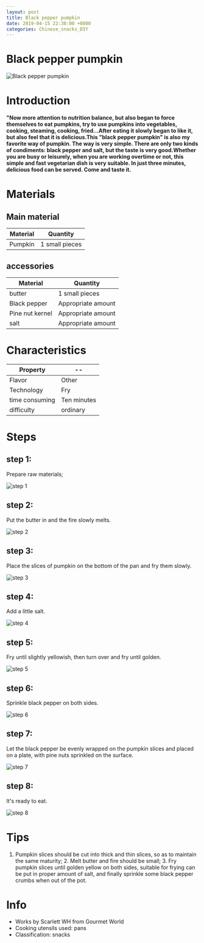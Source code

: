 ```yaml
---
layout: post
title: Black pepper pumpkin
date: 2019-04-15 22:30:00 +0800
categories: Chinese_snacks_DIY
---
```


# Black pepper pumpkin

![Black pepper pumpkin]({{site.baseurl}}/img/340724/340724.jpg)

# Introduction

**"Now more attention to nutrition balance, but also began to force themselves to eat pumpkins, try to use pumpkins into vegetables, cooking, steaming, cooking, fried...After eating it slowly began to like it, but also feel that it is delicious.This "black pepper pumpkin" is also my favorite way of pumpkin. The way is very simple. There are only two kinds of condiments: black pepper and salt, but the taste is very good.Whether you are busy or leisurely, when you are working overtime or not, this simple and fast vegetarian dish is very suitable. In just three minutes, delicious food can be served. Come and taste it.**

# Materials


## Main material

Material|Quantity
--|--
Pumpkin|1 small pieces

## accessories

Material|Quantity
--|--
butter|1 small pieces
Black pepper|Appropriate amount
Pine nut kernel|Appropriate amount
salt|Appropriate amount

# Characteristics

Property|--
--|--
Flavor|Other
Technology|Fry
time consuming|Ten minutes
difficulty|ordinary

# Steps

## step 1:

Prepare raw materials;

![step 1]({{site.baseurl}}/img/340724/1.jpg)

## step 2:

Put the butter in and the fire slowly melts.

![step 2]({{site.baseurl}}/img/340724/2.jpg)

## step 3:

Place the slices of pumpkin on the bottom of the pan and fry them slowly.

![step 3]({{site.baseurl}}/img/340724/3.jpg)

## step 4:

Add a little salt.

![step 4]({{site.baseurl}}/img/340724/4.jpg)

## step 5:

Fry until slightly yellowish, then turn over and fry until golden.

![step 5]({{site.baseurl}}/img/340724/5.jpg)

## step 6:

Sprinkle black pepper on both sides.

![step 6]({{site.baseurl}}/img/340724/6.jpg)

## step 7:

Let the black pepper be evenly wrapped on the pumpkin slices and placed on a plate, with pine nuts sprinkled on the surface.

![step 7]({{site.baseurl}}/img/340724/7.jpg)

## step 8:

It's ready to eat.

![step 8]({{site.baseurl}}/img/340724/8.jpg)

# Tips

1. Pumpkin slices should be cut into thick and thin slices, so as to maintain the same maturity; 2. Melt butter and fire should be small; 3. Fry pumpkin slices until golden yellow on both sides, suitable for frying can be put in proper amount of salt, and finally sprinkle some black pepper crumbs when out of the pot.

# Info

- Works by Scarlett WH from Gourmet World
- Cooking utensils used: pans
- Classification: snacks